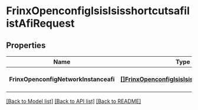 # FrinxOpenconfigIsisIsisshortcutsafilistAfiRequest

## Properties
Name | Type | Description | Notes
------------ | ------------- | ------------- | -------------
**FrinxOpenconfigNetworkInstanceafi** | [**[]FrinxOpenconfigIsisIsisshortcutsafilistAfi**](frinx.openconfig.isis.isisshortcutsafilist.Afi.md) |  | [optional] [default to null]

[[Back to Model list]](../README.md#documentation-for-models) [[Back to API list]](../README.md#documentation-for-api-endpoints) [[Back to README]](../README.md)


